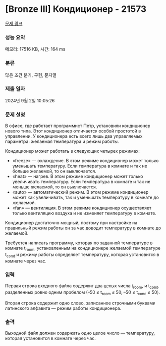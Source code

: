 # [Bronze III] Кондиционер - 21573 

[문제 링크](https://www.acmicpc.net/problem/21573) 

### 성능 요약

메모리: 17516 KB, 시간: 164 ms

### 분류

많은 조건 분기, 구현, 문자열

### 제출 일자

2024년 9월 2일 10:05:26

### 문제 설명

<p>В офисе, где работает программист Петр, установили кондиционер нового типа. Этот кондиционер отличается особой простотой в управлении. У кондиционера есть всего лишь два управляемых параметра: желаемая температура и режим работы.</p>

<p>Кондиционер может работать в следующих четырех режимах:</p>

<ul>
	<li>«freeze» — охлаждение. В этом режиме кондиционер может только уменьшать температуру. Если температура в комнате и так не больше желаемой, то он выключается.</li>
	<li>«heat» — нагрев. В этом режиме кондиционер может только увеличивать температуру. Если температура в комнате и так не меньше желаемой, то он выключается.</li>
	<li>«auto» — автоматический режим. В этом режиме кондиционер может как увеличивать, так и уменьшать температуру в комнате до желаемой.</li>
	<li>«fan» — вентиляция. В этом режиме кондиционер осуществляет только вентиляцию воздуха и не изменяет температуру в комнате.</li>
</ul>

<p>Кондиционер достаточно мощный, поэтому при настройке на правильный режим работы он за час доводит температуру в комнате до желаемой.</p>

<p>Требуется написать программу, которая по заданной температуре в комнате t<sub>room</sub>, установленным на кондиционере желаемой температуре t<sub>cond</sub> и режиму работы определяет температуру, которая установится в комнате через час.</p>

### 입력 

 <p>Первая строка входного файла содержит два целых числа t<sub>room</sub>, и t<sub>cond</sub>, разделенных ровно одним пробелом (–50 ≤ t<sub>room</sub> ≤ 50, –50 ≤ t<sub>cond</sub> ≤ 50).</p>

<p>Вторая строка содержит одно слово, записанное строчными буквами латинского алфавита — режим работы кондиционера.</p>

### 출력 

 <p>Выходной файл должен содержать одно целое число — температуру, которая установится в комнате через час.</p>

